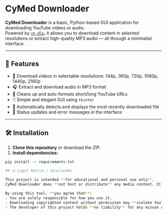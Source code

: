 # CyMed Downloader

**CyMed Downloader** is a basic, Python-based GUI application for downloading YouTube videos or audio.  
Powered by [`yt-dlp`](https://github.com/yt-dlp/yt-dlp), it allows you to download content in selected resolutions or extract high-quality MP3 audio — all through a minimalist interface.

---

## 🚀 Features

- 🎥 Download videos in selectable resolutions: 144p, 360p, 720p, 1080p, 1440p, 2160p
- 🎧 Extract and download audio in MP3 format
- 🔗 Cleans up and auto-formats short/long YouTube URLs
- 🖱️ Simple and elegant GUI using `tkinter`
- 📂 Automatically detects and displays the most recently downloaded file
- 💬 Status updates and error messages in the interface

---

## 🛠️ Installation

1. **Clone this repository** or download the ZIP.
2. **Install dependencies:**

```bash
pip install -r requirements.txt

## ⚖️ Legal Notice / Disclaimer

This project is intended **for educational and personal use only**.  
CyMed Downloader does **not host or distribute** any media content. It acts as a frontend interface for `yt-dlp`, which fetches publicly available data from YouTube.

By using this tool, **you agree that**:
- You are solely responsible for how you use it.
- Downloading copyrighted content without permission may **violate YouTube’s Terms of Service** and **local copyright laws**.
- The developer of this project holds **no liability** for any misuse or legal consequences.